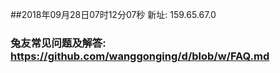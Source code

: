 ##2018年09月28日07时12分07秒 新址: 159.65.67.0
### 兔友常见问题及解答: https://github.com/wanggonging/d/blob/w/FAQ.md
